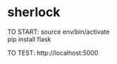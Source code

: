 # sherlock
TO START:
source env/bin/activate
<br>
pip install flask

TO TEST:
http://localhost:5000
